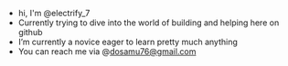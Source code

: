 - hi, I'm @electrify_7
- Currently trying to dive into the world of building and helping here on github
- I’m currently a novice eager to learn pretty much anything
- You can reach me via @dosamu76@gmail.com

<!---
electrify-7/electrify-7 is a ✨ special ✨ repository because its `README.md` (this file) appears on your GitHub profile.
You can click the Preview link to take a look at your changes.
--->
